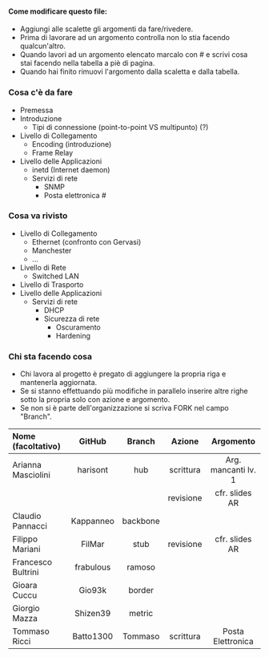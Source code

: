 #### Come modificare questo file:
+ Aggiungi alle scalette gli argomenti da fare/rivedere.
+ Prima di lavorare ad un argomento controlla non lo stia facendo qualcun'altro.
+ Quando lavori ad un argomento elencato marcalo con # e scrivi cosa stai facendo nella tabella a piè di pagina.
+ Quando hai finito rimuovi l'argomento dalla scaletta e dalla tabella.

### Cosa c'è da fare
+ Premessa
+ Introduzione
    + Tipi di connessione (point-to-point VS multipunto) (?)
+ Livello di Collegamento
  + Encoding (introduzione)
  + Frame Relay
+ Livello delle Applicazioni
  + inetd (Internet daemon)
  + Servizi di rete 
    + SNMP 
    + Posta elettronica #
### Cosa va rivisto
+ Livello di Collegamento
  + Ethernet (confronto con Gervasi)
  + Manchester
  + ...
+ Livello di Rete
  + Switched LAN
+ Livello di Trasporto
+ Livello delle Applicazioni
  + Servizi di rete 
    + DHCP
    + Sicurezza di rete
      + Oscuramento
      + Hardening 

### Chi sta facendo cosa
+ Chi lavora al progetto è pregato di aggiungere la propria riga e mantenerla aggiornata.
+ Se si stanno effettuando più modifiche in parallelo inserire altre righe sotto la propria solo con azione e argomento.
+ Se non si è parte dell'organizzazione si scriva FORK nel campo "Branch".

| Nome (facoltativo) | GitHub       | Branch   | Azione    | Argomento          |
|:-------------------|:------------:|:--------:|:---------:|:------------------:|
| Arianna Masciolini | harisont     | hub      | scrittura | Arg. mancanti lv. 1|
|                    |              |          | revisione | cfr. slides AR     |
| Claudio Pannacci   | Kappanneo    | backbone |           |                    |
| Filippo Mariani    | FilMar       | stub     | revisione | cfr. slides AR     |
| Francesco Bultrini | frabulous    | ramoso   |           |                    |
| Gioara Cuccu       | Gio93k       | border   |           |                    |
| Giorgio Mazza      | Shizen39     | metric   |           |                    |
| Tommaso Ricci      | Batto1300    | Tommaso  | scrittura | Posta Elettronica  |

